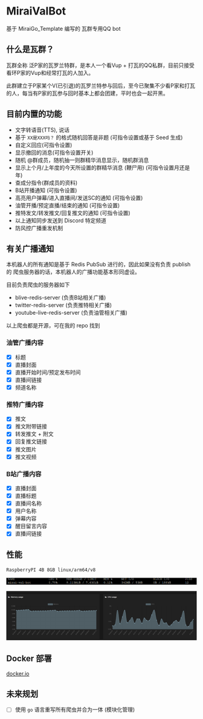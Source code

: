 # MiraiValBot

基于 MiraiGo_Template 编写的 瓦群专用QQ bot

## 什么是瓦群？

瓦群全称 泛P家的瓦罗兰特群，是本人一个看Vup + 打瓦的QQ私群，目前只接受看环P家的Vup和经常打瓦的人加入。

此群建立于P家某个V(已引退)的瓦罗兰特参与回后，至今已聚集不少看P家和打瓦的人，每当有P家的瓦参与回时基本上都会团建，平时也会一起开黑。

## 目前内置的功能

- 文字转语音(TTS), 说话
- 基于 `XX是XXX吗？` 的格式随机回答是非题 (可指令设置或基于 Seed 生成)
- 自定义回应(可指令设置)
- 显示撤回的消息(可指令设置开关)
- 随机 @群成员，随机抽一则群精华消息显示，随机群消息
- 显示上个月/上年度的今天所设置的群精华消息 (鞭尸用) (可指令设置月还是年)
- 查成分指令(群成员的资料)
- B站开播通知 (可指令设置)
- 高亮用户弹幕/进入直播间/发送SC的通知 (可指令设置)
- 油管开播/预定直播/结束的通知 (可指令设置)
- 推特发文/转发推文/回复推文的通知 (可指令设置)
- 以上通知同步发送到 Discord 特定频道
- 防风控广播重发机制

## 有关广播通知

本机器人的所有通知是基于 Redis PubSub 进行的，因此如果没有负责 publish 的 爬虫服务器的话，本机器人的广播功能基本形同虚设。

目前负责爬虫的服务器如下
- blive-redis-server (负责B站相关广播)
- twitter-redis-server (负责推特相关广播)
- youtube-live-redis-server (负责油管相关广播)

以上爬虫都是开源，可在我的 repo 找到

### 油管广播内容

- [x] 标题
- [x] 直播封面
- [x] 直播开始时间/预定发布时间
- [x] 直播间链接
- [x] 频道名称

### 推特广播内容

- [x] 推文
- [x] 推文附带链接
- [x] 转发推文 + 附文
- [x] 回复推文链接
- [x] 推文图片
- [x] 推文视频

### B站广播内容

- [x] 直播封面
- [x] 直播标题
- [x] 直播间名称
- [x] 用户名称
- [x] 弹幕内容
- [x] 醒目留言内容
- [x] 直播间链接

## 性能

`RaspberryPI 4B 8GB linux/arm64/v8`

![stats](assets/stats.png)

![img.png](assets/portainer.png)

## Docker 部署

[docker.io](https://hub.docker.com/r/eric1008818/mirai-val-bot)

## 未来规划

- [ ] 使用 `go` 语言重写所有爬虫并合为一体 (模块化管理)


